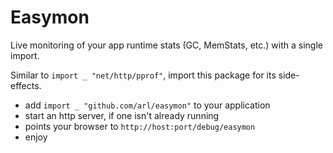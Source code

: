 # Easymon

Live monitoring of your app runtime stats (GC, MemStats, etc.) with a single import.

Similar to `import _ "net/http/pprof"`, import this package for its side-effects.


 - add `import _ "github.com/arl/easymon"` to your application
 - start an http server, if one isn't already running
 - points your browser to `http://host:port/debug/easymon`
 - enjoy
